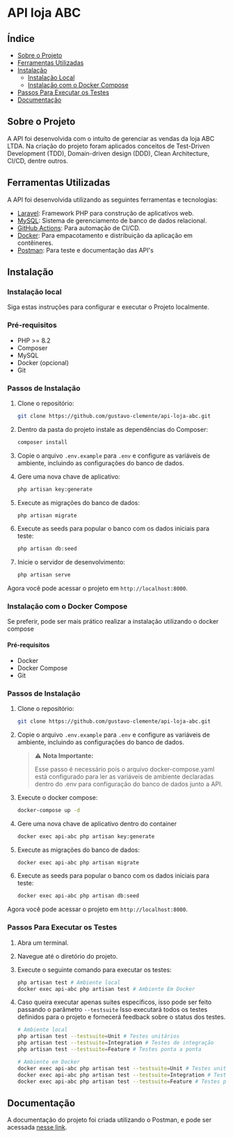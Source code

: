 # API loja ABC
## Índice

- [Sobre o Projeto](#sobre-o-projeto)
- [Ferramentas Utilizadas](#ferramentas-utilizadas)
- [Instalação](#instalação)
  - [Instalação Local](#instalação-local)
  - [Instalação com o Docker Compose](#instalação-com-o-docker-compose)
- [Passos Para Executar os Testes](#passos-para-executar-os-testes)
- [Documentação](#documentação)

## Sobre o Projeto

A API foi desenvolvida com o intuíto de gerenciar as vendas da loja ABC LTDA. Na criação do projeto foram aplicados conceitos de Test-Driven Development (TDD), Domain-driven design (DDD), Clean Architecture, CI/CD, dentre outros.

## Ferramentas Utilizadas

A API foi desenvolvida utilizando as seguintes ferramentas e tecnologias:

- [Laravel](https://laravel.com/): Framework PHP para construção de aplicativos web.
- [MySQL](https://www.mysql.com/): Sistema de gerenciamento de banco de dados relacional.
- [GitHub Actions](https://github.com/features/actions): Para automação de CI/CD.
- [Docker](https://www.docker.com/): Para empacotamento e distribuição da aplicação em contêineres.
- [Postman](https://www.postman.com/): Para teste e documentação das API's

## Instalação

### Instalação local

Siga estas instruções para configurar e executar o Projeto localmente.

### Pré-requisitos

- PHP >= 8.2
- Composer
- MySQL
- Docker (opcional)
- Git

### Passos de Instalação

1. Clone o repositório:

    ```bash
    git clone https://github.com/gustavo-clemente/api-loja-abc.git
    ```

2. Dentro da pasta do projeto instale as dependências do Composer:

    ```bash
    composer install
    ```

3. Copie o arquivo `.env.example` para `.env` e configure as variáveis de ambiente, incluindo as configurações do banco de dados.

4. Gere uma nova chave de aplicativo:

    ```bash
    php artisan key:generate
    ```

5. Execute as migrações do banco de dados:

    ```bash
    php artisan migrate
    ```
6. Execute as seeds para popular o banco com os dados iniciais para teste:

    ```bash
    php artisan db:seed
    ```

7. Inicie o servidor de desenvolvimento:

    ```bash
    php artisan serve
    ```

Agora você pode acessar o projeto em `http://localhost:8000`.

### Instalação com o Docker Compose

Se preferir, pode ser mais prático realizar a instalação utilizando o docker compose

#### Pré-requisitos

- Docker
- Docker Compose
- Git

### Passos de Instalação

1. Clone o repositório:

    ```bash
    git clone https://github.com/gustavo-clemente/api-loja-abc.git
    ```

2. Copie o arquivo `.env.example` para `.env` e configure as variáveis de ambiente, incluindo as configurações do banco de dados.
    > ⚠️ **Nota Importante:**
    >
    > Esse passo é necessário pois o arquivo docker-compose.yaml está configurado para ler as variáveis de ambiente declaradas dentro do .env para configuração do banco de dados junto a API.

3. Execute o docker compose:
    ```bash
    docker-compose up -d
    ```
4. Gere uma nova chave de aplicativo dentro do container
    ```bash
    docker exec api-abc php artisan key:generate
    ```

5. Execute as migrações do banco de dados:
    
    ```bash
    docker exec api-abc php artisan migrate
    ```
6. Execute as seeds para popular o banco com os dados iniciais para teste:

    ```bash
    docker exec api-abc php artisan db:seed
    ```

Agora você pode acessar o projeto em `http://localhost:8000`.

### Passos Para Executar os Testes

1. Abra um terminal.
2. Navegue até o diretório do projeto.
3. Execute o seguinte comando para executar os testes:

    ```bash
    php artisan test # Ambiente local
    docker exec api-abc php artisan test # Ambiente Em Docker
    ```
4. Caso queira executar apenas suites específicos, isso pode ser feito passando o parâmetro `--testsuite`
Isso executará todos os testes definidos para o projeto e fornecerá feedback sobre o status dos testes.

    ```bash
    # Ambiente local
    php artisan test --testsuite=Unit # Testes unitários
    php artisan test --testsuite=Integration # Testes de integração
    php artisan test --testsuite=Feature # Testes ponta a ponta

    # Ambiente em Docker
    docker exec api-abc php artisan test --testsuite=Unit # Testes unitários
    docker exec api-abc php artisan test --testsuite=Integration # Testes de integração
    docker exec api-abc php artisan test --testsuite=Feature # Testes ponta a ponta
    ```

## Documentação

A documentação do projeto foi criada utilizando o Postman, e pode ser acessada [nesse link](https://www.postman.com/lunar-zodiac-111162/workspace/api-loja-abc/api/e0bcd391-6dd3-4aae-9a44-0e223ea16d83?action=share&creator=8836059&active-environment=8836059-8fc9a29c-6531-46b9-afd2-c140d544bb22).
